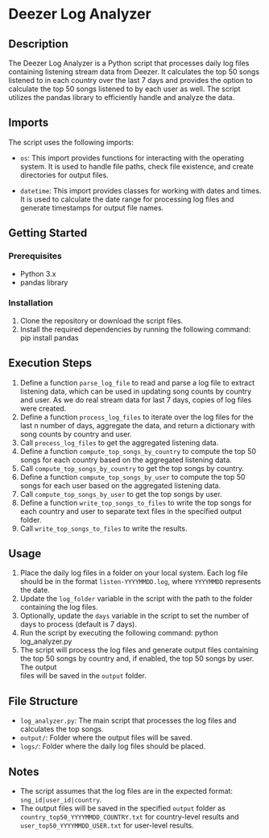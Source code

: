 # Deezer Log Analyzer

## Description

The Deezer Log Analyzer is a Python script that processes daily log files containing listening stream data from Deezer. It calculates the top 50 songs listened to in each country over the last 7 days and provides the option to calculate the top 50 songs listened to by each user as well. The script utilizes the pandas library to efficiently handle and analyze the data.

## Imports

The script uses the following imports:

- `os`: This import provides functions for interacting with the operating system. It is used to handle file paths, check file existence, and create directories for output files.

- `datetime`: This import provides classes for working with dates and times. It is used to calculate the date range for processing log files and generate timestamps for output file names.

## Getting Started

### Prerequisites

- Python 3.x
- pandas library

### Installation

1. Clone the repository or download the script files.
2. Install the required dependencies by running the following command:
   pip install pandas

## Execution Steps 

1. Define a function `parse_log_file` to read and parse a log file to extract listening data, which can be used in updating song counts by country and user. As we 
   do real stream data for last 7 days, copies of log files were created.
2. Define a function `process_log_files` to iterate over the log files for the last n number of days, aggregate the data, and return a dictionary with song counts 
   by country and user.
3. Call `process_log_files` to get the aggregated listening data.
4. Define a function `compute_top_songs_by_country` to compute the top 50 songs for each country based on the aggregated listening data.
5. Call `compute_top_songs_by_country` to get the top songs by country.
6. Define a function `compute_top_songs_by_user` to compute the top 50 songs for each user based on the aggregated listening data.
7. Call `compute_top_songs_by_user` to get the top songs by user.
8. Define a function `write_top_songs_to_files` to write the top songs for each country and user to separate text files in the specified output folder.
9. Call `write_top_songs_to_files` to write the results.

## Usage

1. Place the daily log files in a folder on your local system. Each log file should be in the format `listen-YYYYMMDD.log`, where `YYYYMMDD` represents the date.
2. Update the `log_folder` variable in the script with the path to the folder containing the log files.
3. Optionally, update the `days` variable in the script to set the number of days to process (default is 7 days).
4. Run the script by executing the following command:
   python log_analyzer.py
5. The script will process the log files and generate output files containing the top 50 songs by country and, if enabled, the top 50 songs by user. The output    
   files will be saved in the `output` folder.

## File Structure

- `log_analyzer.py`: The main script that processes the log files and calculates the top songs.
- `output/`: Folder where the output files will be saved.
- `logs/`: Folder where the daily log files should be placed.

## Notes

- The script assumes that the log files are in the expected format: `sng_id|user_id|country`.
- The output files will be saved in the specified `output` folder as `country_top50_YYYYMMDD_COUNTRY.txt` for country-level results and `user_top50_YYYYMMDD_USER.txt` for user-level results.
